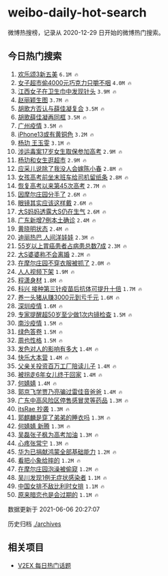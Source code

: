 # weibo-daily-hot-search

微博热搜榜，记录从 2020-12-29 日开始的微博热门搜索。

## 今日热门搜索

<!-- BEGIN -->

1. [欢乐颂3新五美](https://s.weibo.com/weibo?q=%23%E6%AC%A2%E4%B9%90%E9%A2%823%E6%96%B0%E4%BA%94%E7%BE%8E%23&Refer=top) `6.1M 🔥`
1. [女子超市偷4000元巧克力只嚼不咽](https://s.weibo.com/weibo?q=%23%E5%A5%B3%E5%AD%90%E8%B6%85%E5%B8%82%E5%81%B74000%E5%85%83%E5%B7%A7%E5%85%8B%E5%8A%9B%E5%8F%AA%E5%9A%BC%E4%B8%8D%E5%92%BD%23&Refer=top) `4.0M 🔥`
1. [江西女子在卫生巾中发现针头](https://s.weibo.com/weibo?q=%23%E6%B1%9F%E8%A5%BF%E5%A5%B3%E5%AD%90%E5%9C%A8%E5%8D%AB%E7%94%9F%E5%B7%BE%E4%B8%AD%E5%8F%91%E7%8E%B0%E9%92%88%E5%A4%B4%23&Refer=top) `3.9M 🔥`
1. [赵丽颖生图](https://s.weibo.com/weibo?q=%23%E8%B5%B5%E4%B8%BD%E9%A2%96%E7%94%9F%E5%9B%BE%23&Refer=top) `3.7M 🔥`
1. [胡歌方否认与薛佳凝复合](https://s.weibo.com/weibo?q=%23%E8%83%A1%E6%AD%8C%E6%96%B9%E5%90%A6%E8%AE%A4%E4%B8%8E%E8%96%9B%E4%BD%B3%E5%87%9D%E5%A4%8D%E5%90%88%23&Refer=top) `3.5M 🔥`
1. [胡歌薛佳凝再同框](https://s.weibo.com/weibo?q=%23%E8%83%A1%E6%AD%8C%E8%96%9B%E4%BD%B3%E5%87%9D%E5%86%8D%E5%90%8C%E6%A1%86%23&Refer=top) `3.5M 🔥`
1. [广州疫情](https://s.weibo.com/weibo?q=%23%E5%B9%BF%E5%B7%9E%E7%96%AB%E6%83%85%23&Refer=top) `3.5M 🔥`
1. [iPhone13或有黄铜色](https://s.weibo.com/weibo?q=%23iPhone13%E6%88%96%E6%9C%89%E9%BB%84%E9%93%9C%E8%89%B2%23&Refer=top) `3.2M 🔥`
1. [杨玏 王玉雯](https://s.weibo.com/weibo?q=%E6%9D%A8%E7%8E%8F%20%E7%8E%8B%E7%8E%89%E9%9B%AF&Refer=top) `3.1M 🔥`
1. [涉运毒案17岁女生取保参加高考](https://s.weibo.com/weibo?q=%23%E6%B6%89%E8%BF%90%E6%AF%92%E6%A1%8817%E5%B2%81%E5%A5%B3%E7%94%9F%E5%8F%96%E4%BF%9D%E5%8F%82%E5%8A%A0%E9%AB%98%E8%80%83%23&Refer=top) `2.9M 🔥`
1. [杨玏和女生逛超市](https://s.weibo.com/weibo?q=%23%E6%9D%A8%E7%8E%8F%E5%92%8C%E5%A5%B3%E7%94%9F%E9%80%9B%E8%B6%85%E5%B8%82%23&Refer=top) `2.9M 🔥`
1. [应采儿说除了我没人会嫁陈小春](https://s.weibo.com/weibo?q=%23%E5%BA%94%E9%87%87%E5%84%BF%E8%AF%B4%E9%99%A4%E4%BA%86%E6%88%91%E6%B2%A1%E4%BA%BA%E4%BC%9A%E5%AB%81%E9%99%88%E5%B0%8F%E6%98%A5%23&Refer=top) `2.8M 🔥`
1. [女孩高考前坐末班车给司机留纸条](https://s.weibo.com/weibo?q=%23%E5%A5%B3%E5%AD%A9%E9%AB%98%E8%80%83%E5%89%8D%E5%9D%90%E6%9C%AB%E7%8F%AD%E8%BD%A6%E7%BB%99%E5%8F%B8%E6%9C%BA%E7%95%99%E7%BA%B8%E6%9D%A1%23&Refer=top) `2.8M 🔥`
1. [恢复高考以来第45次高考](https://s.weibo.com/weibo?q=%23%E6%81%A2%E5%A4%8D%E9%AB%98%E8%80%83%E4%BB%A5%E6%9D%A5%E7%AC%AC45%E6%AC%A1%E9%AB%98%E8%80%83%23&Refer=top) `2.7M 🔥`
1. [因摩尔庄园分手了](https://s.weibo.com/weibo?q=%23%E5%9B%A0%E6%91%A9%E5%B0%94%E5%BA%84%E5%9B%AD%E5%88%86%E6%89%8B%E4%BA%86%23&Refer=top) `2.6M 🔥`
1. [眼镜其实应该这样戴](https://s.weibo.com/weibo?q=%23%E7%9C%BC%E9%95%9C%E5%85%B6%E5%AE%9E%E5%BA%94%E8%AF%A5%E8%BF%99%E6%A0%B7%E6%88%B4%23&Refer=top) `2.6M 🔥`
1. [大S妈妈透露大S仍在生气](https://s.weibo.com/weibo?q=%23%E5%A4%A7S%E5%A6%88%E5%A6%88%E9%80%8F%E9%9C%B2%E5%A4%A7S%E4%BB%8D%E5%9C%A8%E7%94%9F%E6%B0%94%23&Refer=top) `2.6M 🔥`
1. [广东新增7例本土确诊](https://s.weibo.com/weibo?q=%23%E5%B9%BF%E4%B8%9C%E6%96%B0%E5%A2%9E7%E4%BE%8B%E6%9C%AC%E5%9C%9F%E7%A1%AE%E8%AF%8A%23&Refer=top) `2.4M 🔥`
1. [黄晓明状态](https://s.weibo.com/weibo?q=%23%E9%BB%84%E6%99%93%E6%98%8E%E7%8A%B6%E6%80%81%23&Refer=top) `2.4M 🔥`
1. [迪丽热巴 人间洋娃娃](https://s.weibo.com/weibo?q=%E8%BF%AA%E4%B8%BD%E7%83%AD%E5%B7%B4%20%E4%BA%BA%E9%97%B4%E6%B4%8B%E5%A8%83%E5%A8%83&Refer=top) `2.3M 🔥`
1. [55岁以上胃癌患者占病患总数7成](https://s.weibo.com/weibo?q=%2355%E5%B2%81%E4%BB%A5%E4%B8%8A%E8%83%83%E7%99%8C%E6%82%A3%E8%80%85%E5%8D%A0%E7%97%85%E6%82%A3%E6%80%BB%E6%95%B07%E6%88%90%23&Refer=top) `2.3M 🔥`
1. [大S婆婆称不会离婚](https://s.weibo.com/weibo?q=%23%E5%A4%A7S%E5%A9%86%E5%A9%86%E7%A7%B0%E4%B8%8D%E4%BC%9A%E7%A6%BB%E5%A9%9A%23&Refer=top) `2.2M 🔥`
1. [在摩尔庄园不穿衣服被抓了](https://s.weibo.com/weibo?q=%23%E5%9C%A8%E6%91%A9%E5%B0%94%E5%BA%84%E5%9B%AD%E4%B8%8D%E7%A9%BF%E8%A1%A3%E6%9C%8D%E8%A2%AB%E6%8A%93%E4%BA%86%23&Refer=top) `2.0M 🔥`
1. [人人视频下架](https://s.weibo.com/weibo?q=%23%E4%BA%BA%E4%BA%BA%E8%A7%86%E9%A2%91%E4%B8%8B%E6%9E%B6%23&Refer=top) `1.9M 🔥`
1. [程潇身材](https://s.weibo.com/weibo?q=%23%E7%A8%8B%E6%BD%87%E8%BA%AB%E6%9D%90%23&Refer=top) `1.8M 🔥`
1. [科兴 接种第三针疫苗后抗体可提升十倍](https://s.weibo.com/weibo?q=%E7%A7%91%E5%85%B4%20%E6%8E%A5%E7%A7%8D%E7%AC%AC%E4%B8%89%E9%92%88%E7%96%AB%E8%8B%97%E5%90%8E%E6%8A%97%E4%BD%93%E5%8F%AF%E6%8F%90%E5%8D%87%E5%8D%81%E5%80%8D&Refer=top) `1.7M 🔥`
1. [养一头猪从赚3000元到亏千元](https://s.weibo.com/weibo?q=%23%E5%85%BB%E4%B8%80%E5%A4%B4%E7%8C%AA%E4%BB%8E%E8%B5%9A3000%E5%85%83%E5%88%B0%E4%BA%8F%E5%8D%83%E5%85%83%23&Refer=top) `1.6M 🔥`
1. [深圳疫情](https://s.weibo.com/weibo?q=%E6%B7%B1%E5%9C%B3%E7%96%AB%E6%83%85&Refer=top) `1.6M 🔥`
1. [专家提醒超50岁至少做1次内镜检查](https://s.weibo.com/weibo?q=%23%E4%B8%93%E5%AE%B6%E6%8F%90%E9%86%92%E8%B6%8550%E5%B2%81%E8%87%B3%E5%B0%91%E5%81%9A1%E6%AC%A1%E5%86%85%E9%95%9C%E6%A3%80%E6%9F%A5%23&Refer=top) `1.5M 🔥`
1. [南沙疫情](https://s.weibo.com/weibo?q=%23%E5%8D%97%E6%B2%99%E7%96%AB%E6%83%85%23&Refer=top) `1.5M 🔥`
1. [绿色答卷](https://s.weibo.com/weibo?q=%23%E7%BB%BF%E8%89%B2%E7%AD%94%E5%8D%B7%23&Refer=top) `1.5M 🔥`
1. [周也性格](https://s.weibo.com/weibo?q=%23%E5%91%A8%E4%B9%9F%E6%80%A7%E6%A0%BC%23&Refer=top) `1.5M 🔥`
1. [发色对人的影响有多大](https://s.weibo.com/weibo?q=%23%E5%8F%91%E8%89%B2%E5%AF%B9%E4%BA%BA%E7%9A%84%E5%BD%B1%E5%93%8D%E6%9C%89%E5%A4%9A%E5%A4%A7%23&Refer=top) `1.4M 🔥`
1. [快乐大本营](https://s.weibo.com/weibo?q=%E5%BF%AB%E4%B9%90%E5%A4%A7%E6%9C%AC%E8%90%A5&Refer=top) `1.4M 🔥`
1. [父亲关投资百万工厂陪读儿子](https://s.weibo.com/weibo?q=%23%E7%88%B6%E4%BA%B2%E5%85%B3%E6%8A%95%E8%B5%84%E7%99%BE%E4%B8%87%E5%B7%A5%E5%8E%82%E9%99%AA%E8%AF%BB%E5%84%BF%E5%AD%90%23&Refer=top) `1.4M 🔥`
1. [被拐走6年女儿终于回家](https://s.weibo.com/weibo?q=%23%E8%A2%AB%E6%8B%90%E8%B5%B06%E5%B9%B4%E5%A5%B3%E5%84%BF%E7%BB%88%E4%BA%8E%E5%9B%9E%E5%AE%B6%23&Refer=top) `1.4M 🔥`
1. [何婧婧](https://s.weibo.com/weibo?q=%23%E4%BD%95%E5%A9%A7%E5%A9%A7%23&Refer=top) `1.4M 🔥`
1. [郭京飞学贾乃亮骗过雷佳音爸爸](https://s.weibo.com/weibo?q=%23%E9%83%AD%E4%BA%AC%E9%A3%9E%E5%AD%A6%E8%B4%BE%E4%B9%83%E4%BA%AE%E9%AA%97%E8%BF%87%E9%9B%B7%E4%BD%B3%E9%9F%B3%E7%88%B8%E7%88%B8%23&Refer=top) `1.4M 🔥`
1. [广东中高风险区停售感冒灵等药品](https://s.weibo.com/weibo?q=%23%E5%B9%BF%E4%B8%9C%E4%B8%AD%E9%AB%98%E9%A3%8E%E9%99%A9%E5%8C%BA%E5%81%9C%E5%94%AE%E6%84%9F%E5%86%92%E7%81%B5%E7%AD%89%E8%8D%AF%E5%93%81%23&Refer=top) `1.3M 🔥`
1. [itsRae 抄袭](https://s.weibo.com/weibo?q=itsRae%20%E6%8A%84%E8%A2%AD&Refer=top) `1.3M 🔥`
1. [郭麒麟是穿了弟弟的睡衣吗](https://s.weibo.com/weibo?q=%23%E9%83%AD%E9%BA%92%E9%BA%9F%E6%98%AF%E7%A9%BF%E4%BA%86%E5%BC%9F%E5%BC%9F%E7%9A%84%E7%9D%A1%E8%A1%A3%E5%90%97%23&Refer=top) `1.3M 🔥`
1. [何婧婧 新腾](https://s.weibo.com/weibo?q=%E4%BD%95%E5%A9%A7%E5%A9%A7%20%E6%96%B0%E8%85%BE&Refer=top) `1.3M 🔥`
1. [吴磊张子枫为高考加油](https://s.weibo.com/weibo?q=%23%E5%90%B4%E7%A3%8A%E5%BC%A0%E5%AD%90%E6%9E%AB%E4%B8%BA%E9%AB%98%E8%80%83%E5%8A%A0%E6%B2%B9%23&Refer=top) `1.3M 🔥`
1. [心疼张常宁](https://s.weibo.com/weibo?q=%E5%BF%83%E7%96%BC%E5%BC%A0%E5%B8%B8%E5%AE%81&Refer=top) `1.3M 🔥`
1. [华为已捐献鸿蒙全部基础能力](https://s.weibo.com/weibo?q=%23%E5%8D%8E%E4%B8%BA%E5%B7%B2%E6%8D%90%E7%8C%AE%E9%B8%BF%E8%92%99%E5%85%A8%E9%83%A8%E5%9F%BA%E7%A1%80%E8%83%BD%E5%8A%9B%23&Refer=top) `1.2M 🔥`
1. [看把小象给摔的](https://s.weibo.com/weibo?q=%23%E7%9C%8B%E6%8A%8A%E5%B0%8F%E8%B1%A1%E7%BB%99%E6%91%94%E7%9A%84%23&Refer=top) `1.2M 🔥`
1. [在摩尔庄园泡澡被偷窥](https://s.weibo.com/weibo?q=%23%E5%9C%A8%E6%91%A9%E5%B0%94%E5%BA%84%E5%9B%AD%E6%B3%A1%E6%BE%A1%E8%A2%AB%E5%81%B7%E7%AA%A5%23&Refer=top) `1.2M 🔥`
1. [吴川发现1例无症状感染者](https://s.weibo.com/weibo?q=%23%E5%90%B4%E5%B7%9D%E5%8F%91%E7%8E%B01%E4%BE%8B%E6%97%A0%E7%97%87%E7%8A%B6%E6%84%9F%E6%9F%93%E8%80%85%23&Refer=top) `1.1M 🔥`
1. [中国女排不敌比利时女排](https://s.weibo.com/weibo?q=%23%E4%B8%AD%E5%9B%BD%E5%A5%B3%E6%8E%92%E4%B8%8D%E6%95%8C%E6%AF%94%E5%88%A9%E6%97%B6%E5%A5%B3%E6%8E%92%23&Refer=top) `1.1M 🔥`
1. [原来暗恋也是会过期的](https://s.weibo.com/weibo?q=%23%E5%8E%9F%E6%9D%A5%E6%9A%97%E6%81%8B%E4%B9%9F%E6%98%AF%E4%BC%9A%E8%BF%87%E6%9C%9F%E7%9A%84%23&Refer=top) `1.1M 🔥`

数据更新于 2021-06-06 20:27:07

<!-- END -->

历史归档 [./archives](./archives)

## 相关项目

- [V2EX 每日热门话题](https://github.com/boojack/v2ex-daily-hot-topic)
